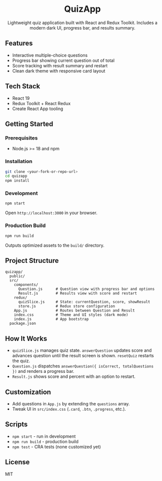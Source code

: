<div align="center">

# QuizApp

Lightweight quiz application built with React and Redux Toolkit. Includes a modern dark UI, progress bar, and results summary.

</div>

## Features

- Interactive multiple-choice questions
- Progress bar showing current question out of total
- Score tracking with result summary and restart
- Clean dark theme with responsive card layout

## Tech Stack

- React 19
- Redux Toolkit + React Redux
- Create React App tooling

## Getting Started

### Prerequisites

- Node.js >= 18 and npm

### Installation

```bash
git clone <your-fork-or-repo-url>
cd quizapp
npm install
```

### Development

```bash
npm start
```

Open `http://localhost:3000` in your browser.

### Production Build

```bash
npm run build
```

Outputs optimized assets to the `build/` directory.

## Project Structure

```
quizapp/
  public/
  src/
    components/
      Question.js      # Question view with progress bar and options
      Result.js        # Results view with score and restart
    redux/
      quizSlice.js     # State: currentQuestion, score, showResult
      store.js         # Redux store configuration
    App.js             # Routes between Question and Result
    index.css          # Theme and UI styles (dark mode)
    index.js           # App bootstrap
  package.json
```

## How It Works

- `quizSlice.js` manages quiz state. `answerQuestion` updates score and advances question until the result screen is shown. `resetQuiz` restarts the quiz.
- `Question.js` dispatches `answerQuestion({ isCorrect, totalQuestions })` and renders a progress bar.
- `Result.js` shows score and percent with an option to restart.

## Customization

- Add questions in `App.js` by extending the `questions` array.
- Tweak UI in `src/index.css` (`.card`, `.btn`, `.progress`, etc.).

## Scripts

- `npm start` - run in development
- `npm run build` - production build
- `npm test` - CRA tests (none customized yet)

## License

MIT
